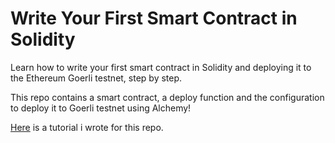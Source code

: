 # Write Your First Smart Contract in Solidity
Learn how to write your first smart contract in Solidity and deploying it to the Ethereum Goerli testnet, step by step.


This repo contains a smart contract, a deploy function and the configuration to deploy it to Goerli testnet using Alchemy!

[Here](https://betterprogramming.pub/write-your-first-smart-contract-in-solidity-60563dfb21aa) is a tutorial i wrote for this repo.
